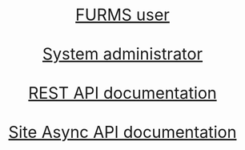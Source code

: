 
<p align="center" style="font-size: xx-large; height: 600px;">
  <a href="user">FURMS user</a> 
  <br/>
  <br/>  
  <a href="devops">System administrator</a> 
  <br/>
  <br/>
  <a href="rest-api">REST API documentation</a>
  <br/>
  <br/>
  <a href="async-api">Site Async API documentation</a>  
</p>
